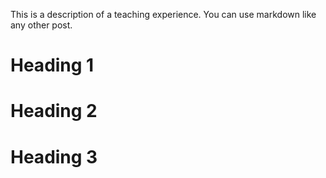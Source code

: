 <!-- ---
title: "Teaching experience 1"
collection: teaching
type: "Undergraduate course"
permalink: /teaching/2014-spring-teaching-1
venue: "University 1, Department"
date: 2014-01-01
location: "City, Country"
--- -->

This is a description of a teaching experience. You can use markdown like any other post.

Heading 1
======

Heading 2
======

Heading 3
======